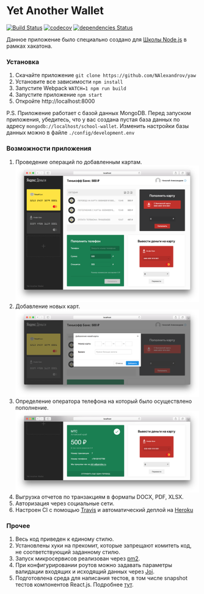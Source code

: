# Yet Another Wallet
[![Build Status](https://travis-ci.org/NAlexandrov/yaw.svg?branch=master)](https://travis-ci.org/NAlexandrov/yaw)
[![codecov](https://codecov.io/gh/NAlexandrov/yaw/branch/master/graph/badge.svg)](https://codecov.io/gh/NAlexandrov/yaw)
[![dependencies Status](https://david-dm.org/NAlexandrov/yaw/status.svg)](https://david-dm.org/NAlexandrov/yaw)

Данное приложение было специально создано для [Школы Node.js](https://academy.yandex.ru/events/frontend/spb-2017/) в рамках хакатона.

### Установка
1. Скачайте приложение ```git clone https://github.com/NAlexandrov/yaw```
2. Установите все зависимости ```npm install```
3. Запустите Webpack ```WATCH=1 npm run build```
4. Запустите приложение ```npm start```
5. Откройте http://localhost:8000

P.S. Приложение работает с базой данных MongoDB. Перед запуском приложения, убедитесь, что у вас создана пустая база данных по адресу ```mongodb://localhost/school-wallet```. Изменить настройки базы данных можно в файле ```./config/development.env```

### Возможности приложения

1. Проведение операций по добавленным картам.
![](https://raw.githubusercontent.com/NAlexandrov/yaw/master/public/screenshots/index.png)
2. Добавление новых карт.
![](https://raw.githubusercontent.com/NAlexandrov/yaw/master/public/screenshots/newcard.png)
3. Определение оператора телефона на который было осуществлено пополнение.
![](https://raw.githubusercontent.com/NAlexandrov/yaw/master/public/screenshots/phone.png)
4. Выгрузка отчетов по транзакциям в форматы DOCX, PDF, XLSX.
5. Авторизация через социальные сети.
6. Настроен CI с помощью [Travis](https://travis-ci.org) и автоматический деплой на [Heroku](https://www.heroku.com/)

### Прочее

1. Весь код приведен к единому стилю.
2. Установлены хуки на прекомит, которые запрещают комитеть код, не соответствующий заданному стилю.
3. Запуск микросервисов реализован через [pm2](https://github.com/Unitech/PM2/).
4. При конфигурировании роутов можно задавать параметры валидации входящих и исходящий данных через [Joi](https://www.npmjs.com/package/joi).
5. Подготовлена среда для написания тестов, в том числе snapshot тестов компонентов React.js. Подробнее [тут](https://facebook.github.io/jest/docs/en/snapshot-testing.html).
